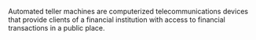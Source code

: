 Automated teller machines are computerized telecommunications devices that provide clients of a financial institution with access to financial transactions in a public place.